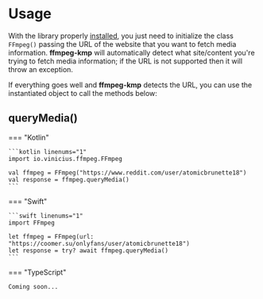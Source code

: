# Usage

With the library properly [installed](installation.md), you just need to initialize the class `FFmpeg()` passing the URL of the website that you want to fetch media information. **ffmpeg-kmp** will automatically detect what site/content you're trying to fetch media information; if the URL is not supported then it will throw an exception.

If everything goes well and **ffmpeg-kmp** detects the URL, you can use the instantiated object to call the methods below:

## queryMedia()

=== "Kotlin"

    ```kotlin linenums="1"
    import io.vinicius.ffmpeg.FFmpeg

    val ffmpeg = FFmpeg("https://www.reddit.com/user/atomicbrunette18")
    val response = ffmpeg.queryMedia()
    ```

=== "Swift"

    ```swift linenums="1"
    import FFmpeg

    let ffmpeg = FFmpeg(url: "https://coomer.su/onlyfans/user/atomicbrunette18")
    let response = try? await ffmpeg.queryMedia()
    ```

=== "TypeScript"

    Coming soon...
